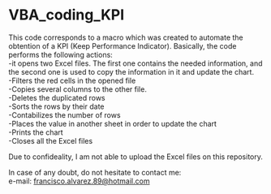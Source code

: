 # VBA_coding_KPI
This code corresponds to a macro which was created to automate the obtention of a KPI (Keep Performance Indicator).
Basically, the code performs the following actions:<br>
-it opens two Excel files. The first one  contains the needed information, and the second one is used to copy the information in it and update the chart.<br>
-Filters the red cells in the opened file<br>
-Copies several columns to the other file.<br>
-Deletes the duplicated rows<br>
-Sorts the rows by their date<br>
-Contabilizes the number of rows<br>
-Places the value in another sheet in order to update the chart<br>
-Prints the chart<br>
-Closes all the Excel files<br>

Due to confideality, I am not able to upload the Excel files on this repository.<br>

In case of any doubt, do not hesitate to contact me:<br>
e-mail: francisco.alvarez.89@hotmail.com
